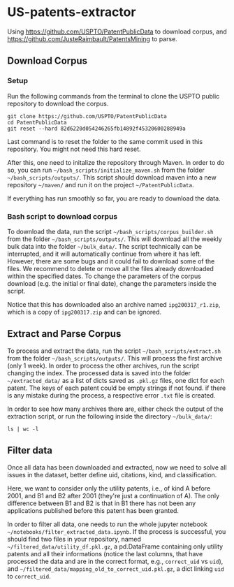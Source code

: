 # US-patents-extractor
Using https://github.com/USPTO/PatentPublicData to download corpus, and https://github.com/JusteRaimbault/PatentsMining to parse.

## Download Corpus
### Setup
Run the following commands from the terminal to clone the USPTO public repository to download the corpus.
```
git clone https://github.com/USPTO/PatentPublicData
cd PatentPublicData
git reset --hard 82d6220d054246265fb14892f45320600288949a
```
Last command is to reset the folder to the same commit used in this repository. You might not need this hard reset.

After this, one need to initalize the repository through Maven. In order to do so, you can run `~/bash_scripts/initialize_maven.sh` from the folder `~/bash_scripts/outputs/`.
This script should download maven into a new repository `~/maven/` and run it on the project `~/PatentPublicData`.

If everything has run smoothly so far, you are ready to download the data.

### Bash script to download corpus
To download the data, run the script `~/bash_scripts/corpus_builder.sh` from the folder `~/bash_scripts/outputs/`. This will download all the weekly bulk data into the folder `~/bulk_data/`.
The script technically can be interrupted, and it will automatically continue from where it has left. However, there are some bugs and it could fail to download some of the files. We recommend to delete or move all the files already downloaded within the specified dates.
To change the parameters of the corpus download (e.g. the initial or final date), change the parameters inside the script.

Notice that this has downloaded also an archive named `ipg200317_r1.zip`, which is a copy of `ipg200317.zip` and can be ignored.

## Extract and Parse Corpus
To process and extract the data, run the script `~/bash_scripts/extract.sh` from the folder `~/bash_scripts/outputs/`. This will process the first archive (only 1 week). In order to process the other archives, run the script changing the index. The processed data is saved into the folder `~/extracted_data/` as a list of dicts saved as `.pkl.gz` files, one dict for each patent.
The keys of each patent could be empty strings if not found. if there is any mistake during the process, a respective error `.txt` file is created.

In order to see how many archives there are, either check the output of the extraction script, or run the following inside the directory `~/bulk_data/`:
```
ls | wc -l
```

## Filter data

Once all data has been downloaded and extracted, now we need to solve all issues in the dataset, better define uid, citations, kind, and classification. 

Here, we want to consider only the utility patents, i.e., of kind A before 2001, and B1 and B2 after 2001 (they're just a continuation of A). The only difference between B1 and B2 is that in B1 there has not been any applications published before this patent has been granted.

In order to filter all data, one needs to run the whole jupyter notebook `~/notebooks/filter_extracted_data.ipynb`. 
If the process is successful, you should find two files in your repository, named `~/filtered_data/utility_df.pkl.gz`, a pd.DataFrame containing only utility patents and all their informations (notice the last columns, that have processed the data and are in the correct format, e.g., `correct_uid` vs `uid`), and `~/filtered_data/mapping_old_to_correct_uid.pkl.gz`, a dict linking `uid` to `correct_uid`. 